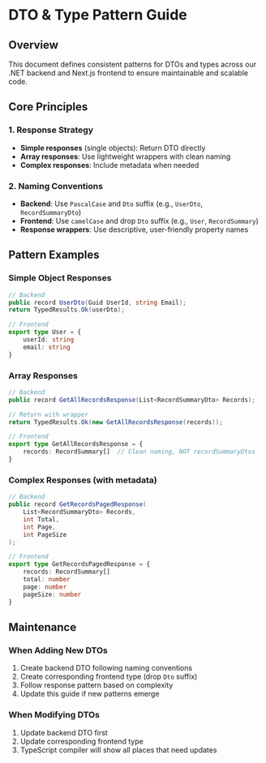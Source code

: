 # DTO & Type Pattern Guide

## Overview
This document defines consistent patterns for DTOs and types across our .NET backend and Next.js frontend to ensure maintainable and scalable code.

## Core Principles

### 1. Response Strategy
- **Simple responses** (single objects): Return DTO directly
- **Array responses**: Use lightweight wrappers with clean naming
- **Complex responses**: Include metadata when needed

### 2. Naming Conventions
- **Backend**: Use `PascalCase` and `Dto` suffix (e.g., `UserDto`, `RecordSummaryDto`)
- **Frontend**: Use `camelCase` and drop `Dto` suffix (e.g., `User`, `RecordSummary`)
- **Response wrappers**: Use descriptive, user-friendly property names

## Pattern Examples

### Simple Object Responses
```csharp
// Backend
public record UserDto(Guid UserId, string Email);
return TypedResults.Ok(userDto);
```
```typescript
// Frontend
export type User = {
    userId: string
    email: string
}
```

### Array Responses
```csharp
// Backend
public record GetAllRecordsResponse(List<RecordSummaryDto> Records);

// Return with wrapper
return TypedResults.Ok(new GetAllRecordsResponse(records));
```

```typescript
// Frontend
export type GetAllRecordsResponse = {
    records: RecordSummary[]  // Clean naming, NOT recordSummaryDtos
}
```

### Complex Responses (with metadata)
```csharp
// Backend
public record GetRecordsPagedResponse(
    List<RecordSummaryDto> Records,
    int Total,
    int Page,
    int PageSize
);
```
```typescript
// Frontend
export type GetRecordsPagedResponse = {
    records: RecordSummary[]
    total: number
    page: number
    pageSize: number
}
```

## Maintenance

### When Adding New DTOs
1. Create backend DTO following naming conventions
2. Create corresponding frontend type (drop `Dto` suffix)
3. Follow response pattern based on complexity
4. Update this guide if new patterns emerge

### When Modifying DTOs
1. Update backend DTO first
2. Update corresponding frontend type
3. TypeScript compiler will show all places that need updates
